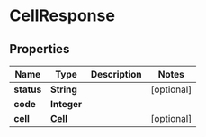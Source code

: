 
# CellResponse

## Properties
Name | Type | Description | Notes
------------ | ------------- | ------------- | -------------
**status** | **String** |  |  [optional]
**code** | **Integer** |  | 
**cell** | [**Cell**](Cell.md) |  |  [optional]



